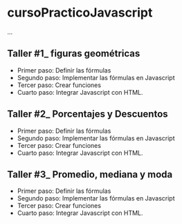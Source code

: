 # cursoPracticoJavascript

...

## Taller #1_ figuras geométricas

- Primer paso: Definir las fórmulas
- Segundo paso: Implementar las fórmulas en Javascript
- Tercer paso: Crear funciones
- Cuarto paso: Integrar Javascript con HTML.
## Taller #2_ Porcentajes y Descuentos

- Primer paso: Definir las fórmulas
- Segundo paso: Implementar las fórmulas en Javascript
- Tercer paso: Crear funciones
- Cuarto paso: Integrar Javascript con HTML.
## Taller #3_ Promedio, mediana y moda

- Primer paso: Definir las fórmulas
- Segundo paso: Implementar las fórmulas en Javascript
- Tercer paso: Crear funciones
- Cuarto paso: Integrar Javascript con HTML.